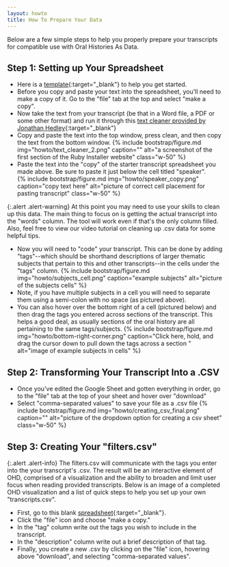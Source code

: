 ```yaml
---
layout: howto
title: How To Prepare Your Data
---
```


Below are a few simple steps to help you properly prepare your transcripts for compatible use with Oral Histories As Data.

## Step 1: Setting up Your Spreadsheet

- Here is a [template](https://docs.google.com/spreadsheets/d/1uWrPMItiP-XOSkm7gyC8b9bl3tpSQRj9zLzS5y8QnW0/edit?usp=sharing){:target="_blank"} to help you get started. 
- Before you copy and paste your text into the spreadsheet, you'll need to make a copy of it. Go to the "file" tab at the top and select "make a copy". 
- Now take the text from your transcript (be that in a Word file, a PDF or some other format) and run it through this [text cleaner provided by Jonathan Hedley](https://jhy.io/tools/convert-word-to-plain-text){:target="_blank"}  
- Copy and paste the text into the top window, press clean, and then copy the text from the bottom window. 
{% include bootstrap/figure.md img="howto/text_cleaner_2.png" caption="" alt="a screenshot of the first section of the Ruby Installer website" class="w-50" %}
- Paste the text into the "copy" of the starter transcript spreadsheet you made above. Be sure to paste it just below the cell titled "speaker".  
{% include bootstrap/figure.md img="howto/speaker_copy.png" caption="copy text here" alt="picture of correct cell placement for pasting transcript" class="w-50" %}

{:.alert .alert-warning} 
At this point you may need to use your skills to clean up this data. The main thing to focus on is getting the actual transcript into the "words" column. The tool will work even if that's the only column filled. Also, feel free to view our video tutorial on cleaning up .csv data for some helpful tips.
- Now you will need to "code" your transcript. This can be done by adding "tags"--which should be shorthand descriptions of larger thematic subjects that pertain to this and other transcripts--in the cells under the "tags" column.
{% include bootstrap/figure.md img="howto/subjects_cell.png" caption="example subjects" alt="picture of the subjects cells" %}
- Note, if you have multiple subjects in a cell you will need to separate them using a semi-colon with no space (as pictured above). 
- You can also hover over the bottom right of a cell (pictured below) and then drag the tags you entered across sections of the transcript. This helps a good deal, as usually sections of the oral history are all pertaining to the same tags/subjects. 
{% include bootstrap/figure.md img="howto/bottom-right-corner.png" caption="Click here, hold, and drag the cursor down to pull down the tags across a section " alt="image of example subjects in cells" %}


## Step 2: Transforming Your Transcript Into a .CSV

- Once you've edited the Google Sheet and gotten everything in order, go to the "file" tab at the top of your sheet and hover over "download"
- Select "comma-separated values"  to save your file as a .csv file
{% include bootstrap/figure.md img="howto/creating_csv_final.png" caption="" alt="picture of the dropdown option for creating a csv sheet" class="w-50" %}

## Step 3: Creating Your "filters.csv" 

{:.alert .alert-info}
The filters.csv will communicate with the tags you enter into the your transcript's .csv. The result will be an interactive element of OHD, comprised of a visualization and the ability to broaden and limit user focus when reading provided transcripts. Below is an image of a completed OHD visualization and a list of quick steps to help you set up your own "transcripts.csv". 
- First, go to this blank [spreadsheet](https://docs.google.com/spreadsheets/d/1qPU-7LFZrIWcLiHuTqnlbnRD1869SJalJ5OCL7tGtzE/edit#gid=0){:target="_blank"}. 
- Click the "file" icon and choose "make a copy." 
- In the "tag" column write out the tags you wish to include in the transcript.
- In the "description" column write out a brief description of that tag. 
- Finally, you create a new .csv by clicking on the "file" icon, hovering above "download", and selecting "comma-separated values". 